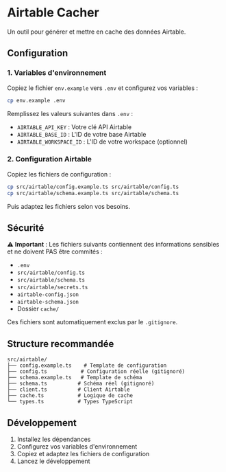 # Airtable Cacher

Un outil pour générer et mettre en cache des données Airtable.

## Configuration

### 1. Variables d'environnement

Copiez le fichier `env.example` vers `.env` et configurez vos variables :

```bash
cp env.example .env
```

Remplissez les valeurs suivantes dans `.env` :
- `AIRTABLE_API_KEY` : Votre clé API Airtable
- `AIRTABLE_BASE_ID` : L'ID de votre base Airtable
- `AIRTABLE_WORKSPACE_ID` : L'ID de votre workspace (optionnel)

### 2. Configuration Airtable

Copiez les fichiers de configuration :
```bash
cp src/airtable/config.example.ts src/airtable/config.ts
cp src/airtable/schema.example.ts src/airtable/schema.ts
```

Puis adaptez les fichiers selon vos besoins.

## Sécurité

⚠️ **Important** : Les fichiers suivants contiennent des informations sensibles et ne doivent PAS être commités :

- `.env`
- `src/airtable/config.ts`
- `src/airtable/schema.ts`
- `src/airtable/secrets.ts`
- `airtable-config.json`
- `airtable-schema.json`
- Dossier `cache/`

Ces fichiers sont automatiquement exclus par le `.gitignore`.

## Structure recommandée

```
src/airtable/
├── config.example.ts    # Template de configuration
├── config.ts           # Configuration réelle (gitignoré)
├── schema.example.ts   # Template de schéma
├── schema.ts          # Schéma réel (gitignoré)
├── client.ts          # Client Airtable
├── cache.ts           # Logique de cache
└── types.ts           # Types TypeScript
```

## Développement

1. Installez les dépendances
2. Configurez vos variables d'environnement
3. Copiez et adaptez les fichiers de configuration
4. Lancez le développement